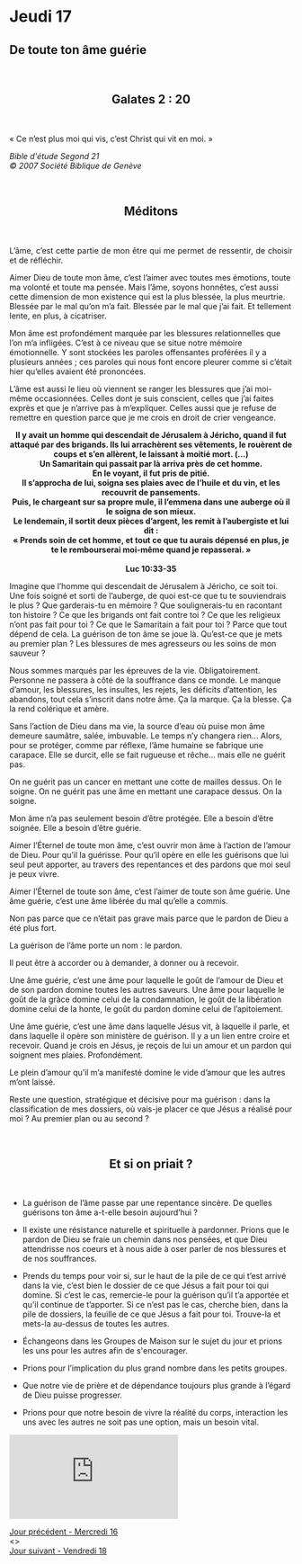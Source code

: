 # Jeudi 17
## De toute ton âme guérie
<br/>
<center><h2>Galates 2 : 20
</h2></center>
<br/>

<p align="justify">« Ce n’est plus moi qui vis, c’est Christ qui vit en moi. »

</p>

<i>Bible d'étude Segond 21<br />
© 2007 Société Biblique de Genève</i>

<br/>
<center><h2>Méditons</h2></center>
<br/>



<p align="justify">
L’âme, c’est cette partie de mon être qui me permet de ressentir, de choisir et de réfléchir.
</p><p>
Aimer Dieu de toute mon âme, c’est l’aimer avec toutes mes émotions, toute ma volonté et toute ma pensée.
Mais l’âme, soyons honnêtes, c’est aussi cette dimension de mon existence qui est la plus blessée, la plus meurtrie.
Blessée par le mal qu’on m’a fait. Blessée par le mal que j’ai fait. Et tellement lente, en plus, à cicatriser.
</p><p>
Mon âme est profondément marquée par les blessures relationnelles que l’on m’a infligées. C’est à ce niveau que se situe notre mémoire émotionnelle. Y sont stockées les paroles offensantes proférées il y a plusieurs années ; ces paroles qui nous font encore pleurer comme si c’était hier qu’elles avaient été prononcées.
</p><p>
L’âme est aussi le lieu où viennent se ranger les blessures que j’ai moi-même occasionnées. Celles dont je suis conscient, celles que j’ai faites exprès et que je n’arrive pas à m’expliquer. Celles aussi que je refuse de remettre en question parce que je me crois en droit de crier vengeance.
</p>


<p>
<b>
<center>
Il y avait un homme qui descendait de Jérusalem à Jéricho, quand il fut attaqué par des brigands. Ils lui arrachèrent ses vêtements, le rouèrent de coups et s’en allèrent, le laissant à moitié mort. (…)<br />
Un Samaritain qui passait par là arriva près de cet homme.<br />
En le voyant, il fut pris de pitié.<br />
Il s’approcha de lui, soigna ses plaies avec de l’huile et du vin,
et les recouvrit de pansements.<br />
Puis, le chargeant sur sa propre mule, il l’emmena dans une auberge où il le soigna de son mieux. <br />Le lendemain, il sortit deux pièces d’argent, les remit à l’aubergiste et lui dit :<br />
« Prends soin de cet homme, et tout ce que tu aurais dépensé en plus, je te le rembourserai moi-même quand je repasserai. »<br /><br />
Luc 10:33-35

</center>
</b>
</p>



<p>
Imagine que l’homme qui descendait de Jérusalem à Jéricho, ce soit toi. Une fois soigné et sorti de l’auberge, de quoi est-ce que tu te souviendrais le plus ? Que garderais-tu en mémoire ? Que soulignerais-tu en racontant ton histoire ?
Ce que les brigands ont fait contre toi ?
Ce que les religieux n’ont pas fait pour toi ? Ce que le Samaritain a fait pour toi ?
Parce que tout dépend de cela. La guérison de ton âme se joue là.
Qu’est-ce que je mets au premier plan ? Les blessures de mes agresseurs ou les soins de mon sauveur ?
</p><p>
Nous sommes marqués par les épreuves de la vie. Obligatoirement. Personne ne passera à côté de la souffrance dans ce monde. Le manque d’amour, les blessures, les insultes, les rejets, les déficits d’attention, les abandons, tout cela s’inscrit dans notre âme. Ça la marque. Ça la blesse. Ça la rend colérique et amère.
</p><p>

Sans l’action de Dieu dans ma vie, la source d’eau où puise mon âme demeure saumâtre, salée, imbuvable. Le temps n’y changera rien...
Alors, pour se protéger, comme par réflexe, l’âme humaine se fabrique une carapace. Elle se durcit, elle se fait rugueuse et rêche... mais elle ne guérit pas.
</p><p>

On ne guérit pas un cancer en mettant une cotte de mailles dessus. On le soigne.
On ne guérit pas une âme en mettant une carapace dessus. On la soigne.
</p><p>

Mon âme n’a pas seulement besoin d’être protégée. Elle a besoin d’être soignée. Elle a besoin d’être guérie.
</p><p>

Aimer l’Éternel de toute mon âme, c’est ouvrir mon âme à l’action de l’amour de Dieu.
Pour qu’il la guérisse. Pour qu’il opère en elle les guérisons que lui seul peut apporter, au travers des repentances et des pardons que moi seul je peux vivre.
</p><p>

Aimer l’Éternel de toute son âme, c’est l’aimer de toute son âme guérie.
Une âme guérie, c’est une âme libérée du mal qu’elle a commis.
</p><p>

Non pas parce que ce n’était pas grave mais parce que le pardon de Dieu a été plus fort.
</p><p>

La guérison de l’âme porte un nom : le pardon.
</p><p>

Il peut être à accorder ou à demander, à donner ou à recevoir.
</p><p>

Une âme guérie, c’est une âme pour laquelle le goût de l’amour de Dieu et de son pardon domine toutes les autres saveurs.
Une âme pour laquelle le goût de la grâce domine celui de la condamnation, le goût de la libération domine celui de la honte, le goût du pardon domine celui de l’apitoiement.
</p><p>

Une âme guérie, c’est une âme dans laquelle Jésus vit, à laquelle il parle, et dans laquelle il opère son ministère de guérison.
Il y a un lien entre croire et recevoir. Quand je crois en Jésus, je reçois de lui un amour et un pardon qui soignent mes plaies. Profondément.
</p><p>

Le plein d’amour qu’il m’a manifesté domine le vide d’amour que les autres m’ont laissé.
</p><p>

Reste une question, stratégique et décisive pour ma guérison : dans la classification de mes dossiers, où vais-je placer ce que Jésus a réalisé pour moi ? Au premier plan ou au second ?

</p>

<br/>
<center><h2>Et si on priait ?</h2></center>
<br/>


* La guérison de l’âme passe par une repentance sincère. De quelles guérisons ton âme a-t-elle besoin aujourd’hui ?

* Il existe une résistance naturelle et spirituelle à pardonner. Prions que le pardon de Dieu se fraie un chemin dans nos pensées, et que Dieu attendrisse nos coeurs et à nous aide à oser parler de nos blessures et de nos souffrances.

* Prends du temps pour voir si, sur le haut de la pile de ce qui t’est arrivé dans la vie, c’est bien le dossier de ce que Jésus a fait pour toi qui domine.
Si c’est le cas, remercie-le pour la guérison qu’il t’a apportée et qu’il continue de t’apporter.
Si ce n’est pas le cas, cherche bien, dans la pile de dossiers, la feuille de ce que Jésus a fait pour toi. Trouve-la et mets-la au-dessus de toutes les autres.

* Échangeons dans les Groupes de Maison sur le sujet du jour et prions les uns pour les autres afin de s'encourager.

* Prions pour l’implication du plus grand nombre dans les petits groupes.

* Que notre vie de prière et de dépendance toujours plus grande à l’égard de Dieu puisse progresser.

* Prions pour que notre besoin de vivre la réalité du corps, interaction les uns avec les autres ne soit pas une option, mais un besoin vital.



<div class="container">
<iframe src="https://www.youtube.com/embed/EX_RjTDApQE"
frameborder="0" allowfullscreen class="video"></iframe>
</div>

[Jour précédent - Mercredi 16](mercredi.md)<br/> <> <br/>
[Jour suivant - Vendredi 18](vendredi.md)
